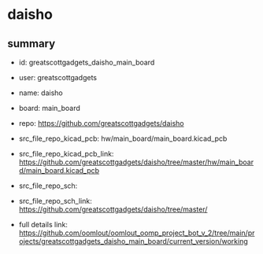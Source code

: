 # daisho
 
## summary 
* id: greatscottgadgets_daisho_main_board
* user: greatscottgadgets
* name: daisho
* board: main_board
* repo: https://github.com/greatscottgadgets/daisho
* src_file_repo_kicad_pcb: hw/main_board/main_board.kicad_pcb
* src_file_repo_kicad_pcb_link: https://github.com/greatscottgadgets/daisho/tree/master/hw/main_board/main_board.kicad_pcb


* src_file_repo_sch: 
* src_file_repo_sch_link: https://github.com/greatscottgadgets/daisho/tree/master/
* full details link: https://github.com/oomlout/oomlout_oomp_project_bot_v_2/tree/main/projects/greatscottgadgets_daisho_main_board/current_version/working  







